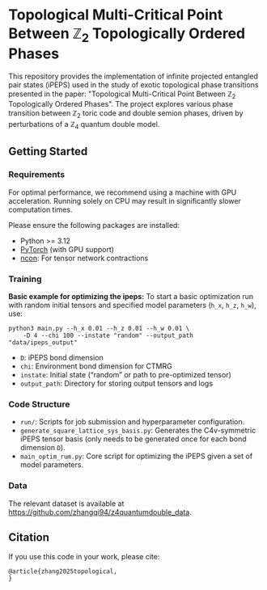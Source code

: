 # Topological Multi-Critical Point Between $\mathbb{Z}_2$ Topologically Ordered Phases

This repository provides the implementation of infinite projected entangled pair states (iPEPS) used in the study of exotic topological phase transitions presented in the paper: "Topological Multi-Critical Point Between $\mathbb{Z}_2$ Topologically Ordered Phases".
The project explores various phase transition between $\mathbb{Z}_2$ toric code and double semion phases, driven by perturbations of a $\mathbb{Z}_4$ quantum double model.

## Getting Started

### Requirements
For optimal performance, we recommend using a machine with GPU acceleration. Running solely on CPU may result in significantly slower computation times.

Please ensure the following packages are installed:
- Python >= 3.12
- [PyTorch](https://pytorch.org/get-started/locally/) (with GPU support)
- [ncon](https://github.com/mhauru/ncon): For tensor network contractions

### Training

**Basic example for optimizing the ipeps:**
To start a basic optimization run with random initial tensors and specified model parameters (`h_x`, `h_z`, `h_w`), use:
```
python3 main.py --h_x 0.01 --h_z 0.01 --h_w 0.01 \
    -D 4 --chi 100 --instate "random" --output_path "data/ipeps_output"
```
- `D`: iPEPS bond dimension
- `chi`: Environment bond dimension for CTMRG
- `instate`: Initial state (“random” or path to pre-optimized tensor)
- `output_path`: Directory for storing output tensors and logs

### Code Structure

- `run/`: Scripts for job submission and hyperparameter configuration.
- `generate_square_lattice_sys_basis.py`: Generates the C4v-symmetric iPEPS tensor basis (only needs to be generated once for each bond dimension `D`).
- `main_optim_rum.py`: Core script for optimizing the iPEPS given a set of model parameters.

### Data
The relevant dataset is available at https://github.com/zhangqi94/z4quantumdouble_data.

## Citation

If you use this code in your work, please cite:
```
@article{zhang2025topological,
}
```

